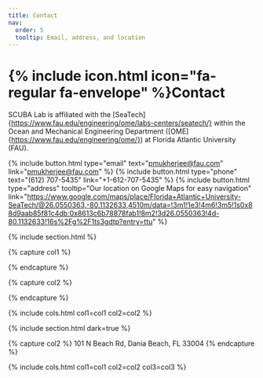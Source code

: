 ```yaml
---
title: Contact
nav:
  order: 5
  tooltip: Email, address, and location
---
```


# {% include icon.html icon="fa-regular fa-envelope" %}Contact

SCUBA Lab is affiliated with the [SeaTech]{https://www.fau.edu/engineering/ome/labs-centers/seatech/} within the Ocean and Mechanical Engineering Department ([OME]{https://www.fau.edu/engineering/ome/}) at Florida Atlantic University (FAU).

{%
  include button.html
  type="email"
  text="pmukherjee@fau.com"
  link="pmukherjee@fau.com"
%}
{%
  include button.html
  type="phone"
  text="(612) 707-5435"
  link="+1-612-707-5435"
%}
{%
  include button.html
  type="address"
  tooltip="Our location on Google Maps for easy navigation"
  link="https://www.google.com/maps/place/Florida+Atlantic+University-SeaTech/@26.0550363,-80.1132633,4510m/data=!3m1!1e3!4m6!3m5!1s0x88d9aab85f81c4db:0x8613c6b78878fab1!8m2!3d26.0550363!4d-80.1132633!16s%2Fg%2F1ts3gdtp?entry=ttu"
%}

{% include section.html %}

{% capture col1 %}

<!-- {%
  include figure.html
  image="images/photo.jpg"
  caption="Lorem ipsum"
%} -->

{% endcapture %}

{% capture col2 %}

<!-- {%
  include figure.html
  image="images/photo.jpg"
  caption="Lorem ipsum"
%} -->

{% endcapture %}

{% include cols.html col1=col1 col2=col2 %}

{% include section.html dark=true %}

<!-- {% capture col1 %}
Lorem ipsum dolor sit amet  
consectetur adipiscing elit  
sed do eiusmod tempor
{% endcapture %} -->

{% capture col2 %}
101 N Beach Rd, 
Dania Beach, 
FL 33004
{% endcapture %}

<!-- {% capture col3 %}
Lorem ipsum dolor sit amet  
consectetur adipiscing elit  
sed do eiusmod tempor
{% endcapture %} -->

{% include cols.html col1=col1 col2=col2 col3=col3 %}
